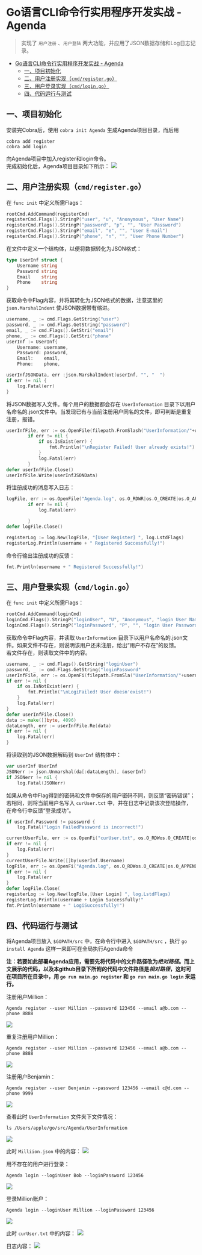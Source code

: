 # Go语言CLI命令行实用程序开发实战 - Agenda

> 实现了 `用户注册` 、`用户登陆` 两大功能，并应用了JSON数据存储和Log日志记录。

- [Go语言CLI命令行实用程序开发实战 - Agenda](#go%e8%af%ad%e8%a8%80cli%e5%91%bd%e4%bb%a4%e8%a1%8c%e5%ae%9e%e7%94%a8%e7%a8%8b%e5%ba%8f%e5%bc%80%e5%8f%91%e5%ae%9e%e6%88%98---agenda)
  - [一、项目初始化](#%e4%b8%80%e9%a1%b9%e7%9b%ae%e5%88%9d%e5%a7%8b%e5%8c%96)
  - [二、用户注册实现（`cmd/register.go`）](#%e4%ba%8c%e7%94%a8%e6%88%b7%e6%b3%a8%e5%86%8c%e5%ae%9e%e7%8e%b0cmdregistergo)
  - [三、用户登录实现（`cmd/login.go`）](#%e4%b8%89%e7%94%a8%e6%88%b7%e7%99%bb%e5%bd%95%e5%ae%9e%e7%8e%b0cmdlogingo)
  - [四、代码运行与测试](#%e5%9b%9b%e4%bb%a3%e7%a0%81%e8%bf%90%e8%a1%8c%e4%b8%8e%e6%b5%8b%e8%af%95)

## 一、项目初始化

安装完Cobra后，使用 `cobra init Agenda` 生成Agenda项目目录，而后用
``` shell
cobra add register
cobra add login
```
向Agenda项目中加入register和login命令。<br>
完成初始化后，Agenda项目目录如下所示：
![](Images/InitialFileTree.png)

## 二、用户注册实现（`cmd/register.go`）

在 `func init` 中定义所需Flags：
``` Go
rootCmd.AddCommand(registerCmd)
registerCmd.Flags().StringP("user", "u", "Anonymous", "User Name")
registerCmd.Flags().StringP("password", "p", "", "User Password")
registerCmd.Flags().StringP("email", "e", "", "User E-mail")
registerCmd.Flags().StringP("phone", "n", "", "User Phone Number")
```

在文件中定义一个结构体，以便将数据转化为JSON格式：
``` Go
type UserInf struct {
	Username string
	Password string
	Email    string
	Phone    string
}
```

获取命令中Flag内容，并将其转化为JSON格式的数据，注意这里的 `json.MarshalIndent` 使JSON数据带有缩进。
``` Go
username, _ := cmd.Flags.GetString("user")
password, _ := cmd.Flags.GetString("password")
email, _ := cmd.Flags().GetStri("email")
phone, _ := cmd.Flags().GetStri("phone"
userInf := UserInf{
	Username: username,
	Password: password,
	Email:    email,
	Phone:    phone,

userInfJSONData, err :json.MarshalIndent(userInf, "", "  ")
if err != nil {
	log.Fatal(err)
}
```

将JSON数据写入文件。每个用户的数据都会存在 `UserInformation` 目录下以用户名命名的.json文件中。当发现已有与当前注册用户同名的文件，即可判断是重复注册，报错。
```Go
userInfFile, err := os.OpenFile(filepath.FromSlash("UserInformation/"+username+".json"), os.O_CREATE|os.O_EXCL|os.O_WRONLY|os.O_APPEND, 0666)
		if err != nil {
			if os.IsExist(err) {
				fmt.Println("\nRegister Failed! User already exists!")
			}
			log.Fatal(err)
		}
defer userInfFile.Close()
userInfFile.Write(userInfJSONData)
```

将注册成功的消息写入日志：
```Go
logFile, err := os.OpenFile("Agenda.log", os.O_RDWR|os.O_CREATE|os.O_APPEND, 0666)
		if err != nil {
			log.Fatal(err)

		}
defer logFile.Close()

registerLog := log.New(logFile, "[User Register] ", log.LstdFlags)
registerLog.Println(username + " Registered Successfully!")
```

命令行输出注册成功的反馈：
```Go
fmt.Println(username + " Registered Successfully!")
```



## 三、用户登录实现（`cmd/login.go`）
在 `func init` 中定义所需Flags：
``` Go
rootCmd.AddCommand(loginCmd)
loginCmd.Flags().StringP("loginUser", "U", "Anonymous", "login User Name")
loginCmd.Flags().StringP("loginPassword", "P", "", "login User Password")
```

获取命令中Flag内容，并读取 `UserInformation` 目录下以用户名命名的.json文件。如果文件不存在，则说明该用户还未注册，给出“用户不存在”的反馈。<br>
若文件存在，则读取文件中的内容。
```Go
username, _ := cmd.Flags().GetString("loginUser")
password, _ := cmd.Flags.GetString("loginPassword"
userInfFile, err := os.OpenFi(filepath.FromSla("UserInformation/"+userna+".json"), os.O_RDONLY, 0666)
if err != nil {
	if os.IsNotExist(err) {
		fmt.Println("\nLogiFailed! User doesn'exist!")
	}
	log.Fatal(err)
}
defer userInfFile.Close()
data := make([]byte, 4096)
dataLength, err := userInfFile.Re(data)
if err != nil {
	log.Fatal(err)
}
```

将读取到的JSON数据解码到 `UserInf` 结构体中：
```Go
var userInf UserInf
JSONerr := json.Unmarshal(da[:dataLength], &userInf)
if JSONerr != nil {
	log.Fatal(JSONerr)
```

如果从命令中Flag得到的密码和文件中保存的用户密码不同，则反馈“密码错误”；若相同，则将当前用户名写入 `curUser.txt` 中，并在日志中记录该次登陆操作，在命令行中反馈“登录成功”。
```Go
if userInf.Password != password {
	log.Fatal("Login FailedPassword is incorrect!")

currentUserFile, err := os.OpenFi("curUser.txt", os.O_RDWos.O_CREATE|os.O_TRUNC, 0666)
if err != nil {
	log.Fatal(err)
}
currentUserFile.Write([]by(userInf.Username)
logFile, err := os.OpenFi("Agenda.log", os.O_RDWos.O_CREATE|os.O_APPEND, 0666)
if err != nil {
	log.Fatal(err
}
defer logFile.Close(
registerLog := log.New(logFile,[User Login] ", log.LstdFlags)
registerLog.Println(username + Login Successfully!"
fmt.Println(username + " LogiSuccessfully!")
```

## 四、代码运行与测试
将Agenda项目放入 `$GOPATH/src` 中，在命令行中进入 `$GOPATH/src` ，执行 `go install Agenda` 这样一来即可在全局执行Agenda命令

__注：若要如此部署Agenda应用，需要先将代码中的文件路径改为*绝对路径*。而上文展示的代码，以及本github目录下所附的代码中文件路径是*相对路径*，这时可在项目所在目录中，用 `go run main.go register` 和 `go run main.go login` 来运行。__

注册用户Million：
```shell
Agenda register --user Million --password 123456 --email a@b.com --phone 8888
```
![](Images/MillionRegister.png)

重复注册用户Million：
```shell
Agenda register --user Million --password 123456 --email a@b.com --phone 8888
```
![](Images/MillionReregister.png)

注册用户Benjamin：
```shell
Agenda register --user Benjamin --password 123456 --email c@d.com --phone 9999
```
![](Images/BenjaminRegister.png)

查看此时 `UserInformation` 文件夹下文件情况：
```shell
ls /Users/apple/go/src/Agenda/UserInformation
```
![](Images/UserInformation.png)

此时 `Milliion.json` 中的内容：
![](Images/MillionJSON.png)

用不存在的用户进行登录：
```shell
Agenda login --loginUser Bob --loginPassword 123456
```
![](Images/UserNoExists.png)

登录Million账户：
```shell
Agenda login --loginUser Million --loginPassword 123456
```
![](Images/MillionLogin.png)

此时 `curUser.txt` 中的内容：
![](Images/curUser.png)

日志内容：
![](Images/Log.png)








